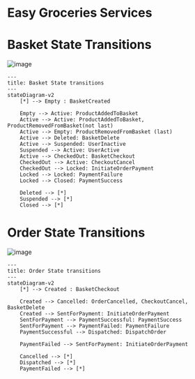 # Easy Groceries Services



# Basket State Transitions
![image](https://github.com/q-adityai/sb-easy_groceries-services/assets/109814430/bee4c233-11b9-4dd9-b5e4-b58029b36721)



```
---
title: Basket State transitions
---
stateDiagram-v2
    [*] --> Empty : BasketCreated

    Empty --> Active: ProductAddedToBasket    
    Active --> Active: ProductAddedToBasket, ProductRemovedFromBasket(not last)
    Active --> Empty: ProductRemovedFromBasket (last)
    Active --> Deleted: BasketDelete
    Active --> Suspended: UserInactive
    Suspended --> Active: UserActive
    Active --> CheckedOut: BasketCheckout
    CheckedOut --> Active: CheckoutCancel
    CheckedOut --> Locked: InitiateOrderPayment
    Locked --> Locked: PaymentFailure
    Locked --> Closed: PaymentSuccess

    Deleted --> [*]
    Suspended --> [*]
    Closed --> [*]
```

# Order State Transitions
![image](https://github.com/q-adityai/sb-easy_groceries-services/assets/109814430/a41b3a87-f232-4d29-8d83-4c12b9137b6a)


```
---
title: Order State transitions
---
stateDiagram-v2
    [*] --> Created : BasketCheckout

    Created --> Cancelled: OrderCancelled, CheckoutCancel, BasketDelete
    Created --> SentForPayment: InitiateOrderPayment
    SentForPayment --> PaymentSuccessful: PaymentSuccess
    SentForPayment --> PaymentFailed: PaymentFailure
    PaymentSuccessful --> Dispatched: DispatchOrder

    PaymentFailed --> SentForPayment: InitiateOrderPayment

    Cancelled --> [*]
    Dispatched --> [*]
    PaymentFailed --> [*]
    
```

